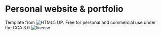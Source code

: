 # Personal website & portfolio

Template from ![HTML5 UP](https://html5up.net). Free for personal and commercial use under the CCA 3.0 ![license](html5up.net/license).